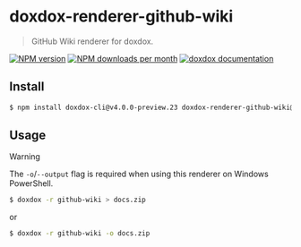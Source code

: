 # doxdox-renderer-github-wiki

> GitHub Wiki renderer for doxdox.

[![NPM version](https://img.shields.io/npm/v/doxdox-renderer-github-wiki?style=flat-square)](https://www.npmjs.org/package/doxdox-renderer-github-wiki)
[![NPM downloads per month](https://img.shields.io/npm/dm/doxdox-renderer-github-wiki?style=flat-square)](https://www.npmjs.org/package/doxdox-renderer-github-wiki)
[![doxdox documentation](https://img.shields.io/badge/doxdox-documentation-%23E85E95?style=flat-square)](https://doxdox.org)

## Install

```bash
$ npm install doxdox-cli@v4.0.0-preview.23 doxdox-renderer-github-wiki@v4.0.0-preview.23 --save-dev
```

## Usage

> [!WARNING]
> The `-o`/`--output` flag is required when using this renderer on Windows PowerShell.

```bash
$ doxdox -r github-wiki > docs.zip
```

or

```bash
$ doxdox -r github-wiki -o docs.zip
```
